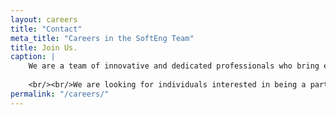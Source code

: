 ```yaml
---
layout: careers
title: "Contact"
meta_title: "Careers in the SoftEng Team"
title: Join Us.
caption: |
    We are a team of innovative and dedicated professionals who bring expertise to each of our roles.
    
    <br/><br/>We are looking for individuals interested in being a part of culture of excellence that will result in Ontario being recognized internationally as a leading jurisdiction for cancer research.
permalink: "/careers/"
---
```

